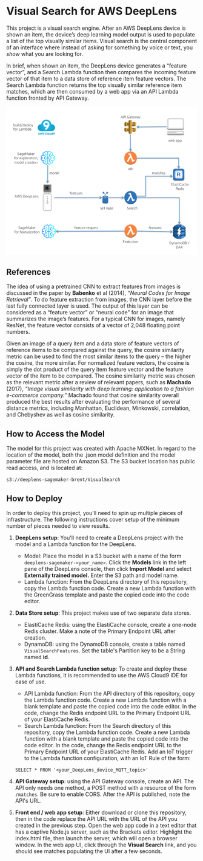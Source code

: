 # Visual Search for AWS DeepLens

This project is a visual search engine.  After an AWS DeepLens device is shown an item, the device’s deep learning model output is used to populate a list of the top visually similar items.  Visual search is the central component of an interface where instead of asking for something by voice or text, you *show* what you are looking for.  

In brief, when shown an item, the DeepLens device generates a “feature vector”, and a Search Lambda function then compares the incoming feature vector of that item to a data store of reference item feature vectors.  The Search Lambda function returns the top visually similar reference item matches, which are then consumed by a web app via an API Lambda function fronted by API Gateway.  

![Overview](./images/diagram-large.png)

## References 

The idea of using a pretrained CNN to extract features from images is discussed in the paper by **Babenko** et al (2014), *“Neural Codes for Image Retrieval”*.  To do feature extraction from images, the CNN layer before the last fully connected layer is used.  The output of this layer can be considered as a “feature vector” or “neural code” for an image that summarizes the image’s features.  For a typical CNN for images, namely ResNet, the feature vector consists of a vector of 2,048 floating point numbers.  

Given an image of a query item and a data store of feature vectors of reference items to be compared against the query, the cosine similarity metric can be used to find the most similar items to the query – the higher the cosine, the more similar.  For normalized feature vectors, the cosine is simply the dot product of the query item feature vector and the feature vector of the item to be compared.  The cosine similarity metric was chosen as the relevant metric after a review of relevant papers, such as **Machado** (2017), *“Image visual similarity with deep learning: application to a fashion e-commerce company.”*  Machado found that cosine similarity overall produced the best results after evaluating the performance of several distance metrics, including Manhattan, Euclidean, Minkowski, correlation, and Chebyshev as well as cosine similarity.

## How to Access the Model

The model for this project was created with Apache MXNet.  In regard to the location of the model, both the .json model definition and the model parameter file are hosted on Amazon S3.  The S3 bucket location has public read access, and is located at:

```
s3://deeplens-sagemaker-brent/VisualSearch
```

## How to Deploy

In order to deploy this project, you'll need to spin up multiple pieces of infrastructure.  The following instructions cover setup of the minimum number of pieces needed to view results.

1. **DeepLens setup**:  You'll need to create a DeepLens project with the model and a Lambda function for the DeepLens.
     - Model:  Place the model in a S3 bucket with a name of the form ```deeplens-sagemaker-<your_name>```.  Click the **Models** link in the left pane of the DeepLens console, then click **Import Model** and select **Externally trained model.**  Enter the S3 path and model name.
     - Lambda function:  From the DeepLens directory of this repository, copy the Lambda function code.  Create a new Lambda function with the GreenGrass template and paste the copied code into the code editor.  
     
2.  **Data Store setup**:  This project makes use of two separate data stores.
      - ElastiCache Redis:  using the ElastiCache console, create a one-node Redis cluster.  Make a note of the Primary Endpoint URL after creation.  
      - DynamoDB:  using the DynamoDB console, create a table named ```VisualSearchFeatures```.  Set the table's Partition key to be a String named **id**.  
     
3.  **API and Search Lambda function setup**:  To create and deploy these Lambda functions, it is recommended to use the AWS Cloud9 IDE for ease of use.
      - API Lambda function:  From the API directory of this repository, copy the Lambda function code.  Create a new Lambda function with a blank template and paste the copied code into the code editor. In the code, change the Redis endpoint URL to the Primary Endpoint URL of your ElastiCache Redis.  
      - Search Lambda function:  From the Search directory of this repository, copy the Lambda function code.  Create a new Lambda function with a blank template and paste the copied code into the code editor. In the code, change the Redis endpoint URL to the Primary Endpoint URL of your ElastiCache Redis.  Add an IoT trigger to the Lambda function configuration, with an IoT Rule of the form:
      ```
      SELECT * FROM '<your_DeepLens_device_MQTT_topic>'
      ```
      
4.  **API Gateway setup**:  using the API Gateway console, create an API.  The API only needs one method, a POST method with a resource of the form ```/matches```.  Be sure to enable CORS.  After the API is published, note the API's URL.

5.  **Front end / web app setup**:  Either download or clone this repository, then in the code replace the API URL with the URL of the API you created in the previous step.  Open the web app code in a text editor that has a captive Node.js server, such as the Brackets editor.  Highlight the index.html file, then launch the server, which will open a browser window.  In the web app UI, click through the **Visual Search** link, and you should see matches populating the UI after a few seconds.









